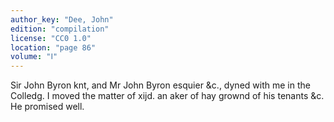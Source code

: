 ```yaml
---
author_key: "Dee, John"
edition: "compilation"
license: "CC0 1.0"
location: "page 86"
volume: "Ⅰ"
---
```

Sir John Byron knt, and Mr John Byron esquier &c., dyned with me in the
Colledg. I moved the matter of xijd. an aker of hay grownd of his tenants &c.
He promised well.
